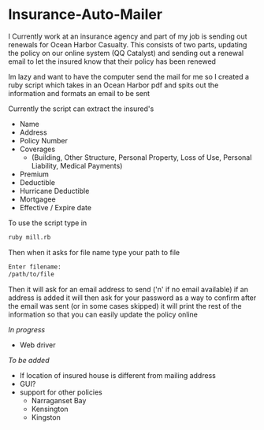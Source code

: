 # Insurance-Auto-Mailer

I Currently work at an insurance agency and part of my job is sending out renewals for Ocean Harbor Casualty. This consists of two parts, updating the policy on our online system (QQ Catalyst) and sending out a renewal email to let the insured know that their policy has been renewed

Im lazy and want to have the computer send the mail for me so I created a ruby script which takes in an Ocean Harbor pdf and spits out the information and formats an email to be sent

Currently the script can extract the insured's
- Name
- Address
- Policy Number
- Coverages
  - (Building, Other Structure, Personal Property, Loss of Use, Personal Liability, Medical Payments)
- Premium
- Deductible
- Hurricane Deductible
- Mortgagee
- Effective / Expire date

To use the script type in
```bash
ruby mill.rb
```
Then when it asks for file name type your path to file
```bash
Enter filename:
/path/to/file
```
Then it will ask for an email address to send ('n' if no email available)
if an address is added it will then ask for your password as a way to confirm
after the email was sent (or in some cases skipped) it will print the rest of the information so that you can easily update the policy online

*In progress*
- Web driver

*To be added*
- If location of insured house is different from mailing address
- GUI?
- support for other policies
  - Narraganset Bay
  - Kensington
  - Kingston
